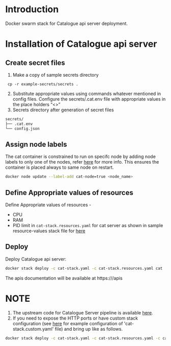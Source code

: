 # Introduction
Docker swarm stack for Catalogue api server deployment.

# Installation of Catalogue api server
## Create secret files
1. Make a copy of sample secrets directory 
```console
 cp -r example-secrets/secrets .
```
2. Substitute appropriate values using commands whatever mentioned in config files. Configure the secrets/.cat.env file with appropriate values in the place holders “<>”
3. Secrets directory after generation of secret files
```sh
secrets/
├── .cat.env
└── config.json
```
## Assign node labels
 The cat container is constrained to run on specifc node by adding node labels to only one of the nodes, refer [here](https://docs.docker.com/engine/swarm/services/#placement-constraints) for more info. This ensures the container is placed always to same node on restart.
```sh
docker node update --label-add cat-node=true <node_name>
```
## Define Appropriate values of resources

Define Appropriate values of resources -
- CPU 
- RAM 
- PID limit 
in `cat-stack.resources.yaml` for cat server as shown in sample resource-values stack file for [here](example-cat-stack.resources.yaml)

## Deploy
Deploy Catalogue api server:
```sh
docker stack deploy -c cat-stack.yaml -c cat-stack.resources.yaml cat
```
The apis documentation will be available at https://<cat-api-server-domain-name>/apis
# NOTE
1. The upstream code for Catalogue Server pipeline is available [here](https://github.com/datakaveri/iudx-catalogue-server).
2. If you need to expose the HTTP ports or have custom stack configuration (see [here](example-cat-stack.custom.yaml) for example configuration of 'cat-stack.custom.yaml' file)  and bring up like as follows.
```sh
docker stack deploy -c cat-stack.yaml -c cat-stack.resources.yaml -c cat-stack.custom.yaml cat
```
